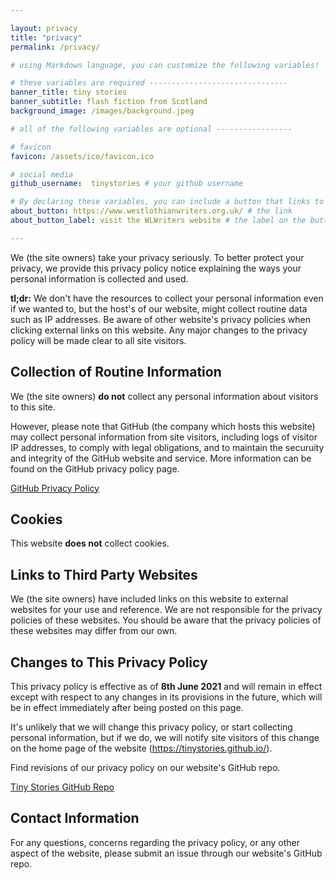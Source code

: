 ```yaml
---

layout: privacy
title: "privacy"
permalink: /privacy/

# using Markdown language, you can customize the following variables!

# these variables are required -------------------------------
banner_title: tiny stories
banner_subtitle: flash fiction from Scotland
background_image: /images/background.jpeg

# all of the following variables are optional -----------------

# favicon
favicon: /assets/ico/favicon.ico

# social media
github_username:  tinystories # your github username

# By declaring these variables, you can include a button that links to an external website or to media.
about_button: https://www.westlothianwriters.org.uk/ # the link
about_button_label: visit the WLWriters website # the label on the button

---			
```

[//]: # (privacy policy text)

We (the site owners) take your privacy seriously. To better protect your privacy, we provide this privacy policy notice explaining the ways your personal information is collected and used.

**tl;dr:** We don't have the resources to collect your personal information even if we wanted to, but the host's of our website, might collect routine data such as IP addresses. Be aware of other website's privacy policies when clicking external links on this website. Any major changes to the privacy policy will be made clear to all site visitors.

## Collection of Routine Information

We (the site owners) **do not** collect any personal information about visitors to this site.

However, please note that GitHub (the company which hosts this website) may collect personal information from site visitors, including logs of visitor IP addresses, to comply with legal obligations, and to maintain the securuity and integrity of the GitHub website and service. More information can be found on the GitHub privacy policy page.

[GitHub Privacy Policy](https://docs.github.com/en/github/site-policy/github-privacy-statement)

## Cookies
This website **does not** collect cookies.

## Links to Third Party Websites
We (the site owners) have included links on this website to external websites for your use and reference. We are not responsible for the privacy policies of these websites. You should be aware that the privacy policies of these websites may differ from our own.

## Changes to This Privacy Policy
This privacy policy is effective as of **8th June 2021** and will remain in effect except with respect to any changes in its provisions in the future, which will be in effect immediately after being posted on this page.

It's unlikely that we will change this privacy policy, or start collecting personal information, but if we do, we will notify site visitors of this change on the home page of the website (https://tinystories.github.io/).

Find revisions of our privacy policy on our website's GitHub repo.

[Tiny Stories GitHub Repo](https://github.com/tinystories/tinystories.github.io)

## Contact Information
For any questions, concerns regarding the privacy policy, or any other aspect of the website, please submit an issue through our website's GitHub repo.
